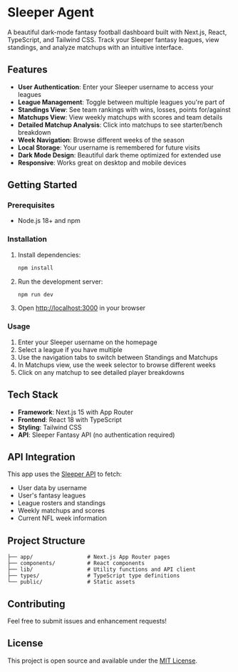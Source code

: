 # Sleeper Agent

A beautiful dark-mode fantasy football dashboard built with Next.js, React, TypeScript, and Tailwind CSS. Track your Sleeper fantasy leagues, view standings, and analyze matchups with an intuitive interface.

## Features

- **User Authentication**: Enter your Sleeper username to access your leagues
- **League Management**: Toggle between multiple leagues you're part of
- **Standings View**: See team rankings with wins, losses, points for/against
- **Matchups View**: View weekly matchups with scores and team details
- **Detailed Matchup Analysis**: Click into matchups to see starter/bench breakdown
- **Week Navigation**: Browse different weeks of the season
- **Local Storage**: Your username is remembered for future visits
- **Dark Mode Design**: Beautiful dark theme optimized for extended use
- **Responsive**: Works great on desktop and mobile devices

## Getting Started

### Prerequisites

- Node.js 18+ and npm

### Installation

1. Install dependencies:
   ```bash
   npm install
   ```

2. Run the development server:
   ```bash
   npm run dev
   ```

3. Open [http://localhost:3000](http://localhost:3000) in your browser

### Usage

1. Enter your Sleeper username on the homepage
2. Select a league if you have multiple
3. Use the navigation tabs to switch between Standings and Matchups
4. In Matchups view, use the week selector to browse different weeks
5. Click on any matchup to see detailed player breakdowns

## Tech Stack

- **Framework**: Next.js 15 with App Router
- **Frontend**: React 18 with TypeScript
- **Styling**: Tailwind CSS
- **API**: Sleeper Fantasy API (no authentication required)

## API Integration

This app uses the [Sleeper API](https://docs.sleeper.com/) to fetch:
- User data by username
- User's fantasy leagues
- League rosters and standings
- Weekly matchups and scores
- Current NFL week information

## Project Structure

```
├── app/                 # Next.js App Router pages
├── components/          # React components
├── lib/                 # Utility functions and API client
├── types/               # TypeScript type definitions
└── public/              # Static assets
```

## Contributing

Feel free to submit issues and enhancement requests!

## License

This project is open source and available under the [MIT License](LICENSE).